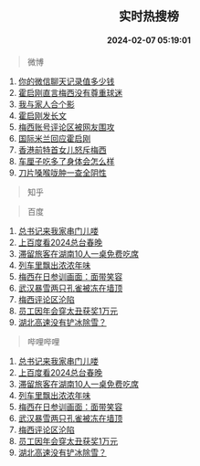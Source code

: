 <div align="center"><h2>实时热搜榜</h2><h4>2024-02-07 05:19:01</h4></div>

> 微博  

1. [你的微信聊天记录值多少钱](https://s.weibo.com/weibo?q=%23%E4%BD%A0%E7%9A%84%E5%BE%AE%E4%BF%A1%E8%81%8A%E5%A4%A9%E8%AE%B0%E5%BD%95%E5%80%BC%E5%A4%9A%E5%B0%91%E9%92%B1%23&t=31&band_rank=1&Refer=top)<br />
2. [霍启刚直言梅西没有尊重球迷](https://s.weibo.com/weibo?q=%23%E9%9C%8D%E5%90%AF%E5%88%9A%E7%9B%B4%E8%A8%80%E6%A2%85%E8%A5%BF%E6%B2%A1%E6%9C%89%E5%B0%8A%E9%87%8D%E7%90%83%E8%BF%B7%23&t=31&band_rank=2&Refer=top)<br />
3. [我与家人合个影](https://s.weibo.com/weibo?q=%23%E6%88%91%E4%B8%8E%E5%AE%B6%E4%BA%BA%E5%90%88%E4%B8%AA%E5%BD%B1%23&t=31&band_rank=3&Refer=top)<br />
4. [霍启刚发长文](https://s.weibo.com/weibo?q=%E9%9C%8D%E5%90%AF%E5%88%9A%E5%8F%91%E9%95%BF%E6%96%87&t=31&band_rank=4&Refer=top)<br />
5. [梅西账号评论区被网友围攻](https://s.weibo.com/weibo?q=%23%E6%A2%85%E8%A5%BF%E8%B4%A6%E5%8F%B7%E8%AF%84%E8%AE%BA%E5%8C%BA%E8%A2%AB%E7%BD%91%E5%8F%8B%E5%9B%B4%E6%94%BB%23&t=31&band_rank=5&Refer=top)<br />
6. [国际米兰回应霍启刚](https://s.weibo.com/weibo?q=%23%E5%9B%BD%E9%99%85%E7%B1%B3%E5%85%B0%E5%9B%9E%E5%BA%94%E9%9C%8D%E5%90%AF%E5%88%9A%23&t=31&band_rank=6&Refer=top)<br />
7. [香港前特首女儿怒斥梅西](https://s.weibo.com/weibo?q=%23%E9%A6%99%E6%B8%AF%E5%89%8D%E7%89%B9%E9%A6%96%E5%A5%B3%E5%84%BF%E6%80%92%E6%96%A5%E6%A2%85%E8%A5%BF%23&t=31&band_rank=7&Refer=top)<br />
8. [车厘子吃多了身体会怎么样](https://s.weibo.com/weibo?q=%23%E8%BD%A6%E5%8E%98%E5%AD%90%E5%90%83%E5%A4%9A%E4%BA%86%E8%BA%AB%E4%BD%93%E4%BC%9A%E6%80%8E%E4%B9%88%E6%A0%B7%23&t=31&band_rank=8&Refer=top)<br />
9. [刀片嗓喉咙肿一查全阴性](https://s.weibo.com/weibo?q=%23%E5%88%80%E7%89%87%E5%97%93%E5%96%89%E5%92%99%E8%82%BF%E4%B8%80%E6%9F%A5%E5%85%A8%E9%98%B4%E6%80%A7%23&t=31&band_rank=9&Refer=top)<br />

> 知乎  


> 百度  

1. [总书记来我家串门儿喽](https://www.baidu.com/s?wd=%E6%80%BB%E4%B9%A6%E8%AE%B0%E6%9D%A5%E6%88%91%E5%AE%B6%E4%B8%B2%E9%97%A8%E5%84%BF%E5%96%BD&sa=fyb_news&rsv_dl=fyb_news)<br />
2. [上百度看2024总台春晚](https://www.baidu.com/s?wd=%E4%B8%8A%E7%99%BE%E5%BA%A6%E7%9C%8B2024%E6%80%BB%E5%8F%B0%E6%98%A5%E6%99%9A&sa=fyb_news&rsv_dl=fyb_news)<br />
3. [滞留旅客在湖南10人一桌免费吃席](https://www.baidu.com/s?wd=%E6%BB%9E%E7%95%99%E6%97%85%E5%AE%A2%E5%9C%A8%E6%B9%96%E5%8D%9710%E4%BA%BA%E4%B8%80%E6%A1%8C%E5%85%8D%E8%B4%B9%E5%90%83%E5%B8%AD&sa=fyb_news&rsv_dl=fyb_news)<br />
4. [列车里飘出浓浓年味](https://www.baidu.com/s?wd=%E5%88%97%E8%BD%A6%E9%87%8C%E9%A3%98%E5%87%BA%E6%B5%93%E6%B5%93%E5%B9%B4%E5%91%B3&sa=fyb_news&rsv_dl=fyb_news)<br />
5. [梅西在日参训画面：面带笑容](https://www.baidu.com/s?wd=%E6%A2%85%E8%A5%BF%E5%9C%A8%E6%97%A5%E5%8F%82%E8%AE%AD%E7%94%BB%E9%9D%A2%EF%BC%9A%E9%9D%A2%E5%B8%A6%E7%AC%91%E5%AE%B9&sa=fyb_news&rsv_dl=fyb_news)<br />
6. [武汉暴雪两只孔雀被冻在墙顶](https://www.baidu.com/s?wd=%E6%AD%A6%E6%B1%89%E6%9A%B4%E9%9B%AA%E4%B8%A4%E5%8F%AA%E5%AD%94%E9%9B%80%E8%A2%AB%E5%86%BB%E5%9C%A8%E5%A2%99%E9%A1%B6&sa=fyb_news&rsv_dl=fyb_news)<br />
7. [梅西评论区沦陷](https://www.baidu.com/s?wd=%E6%A2%85%E8%A5%BF%E8%AF%84%E8%AE%BA%E5%8C%BA%E6%B2%A6%E9%99%B7&sa=fyb_news&rsv_dl=fyb_news)<br />
8. [员工因年会穿太丑获奖1万元](https://www.baidu.com/s?wd=%E5%91%98%E5%B7%A5%E5%9B%A0%E5%B9%B4%E4%BC%9A%E7%A9%BF%E5%A4%AA%E4%B8%91%E8%8E%B7%E5%A5%961%E4%B8%87%E5%85%83&sa=fyb_news&rsv_dl=fyb_news)<br />
9. [湖北高速没有铲冰除雪？](https://www.baidu.com/s?wd=%E6%B9%96%E5%8C%97%E9%AB%98%E9%80%9F%E6%B2%A1%E6%9C%89%E9%93%B2%E5%86%B0%E9%99%A4%E9%9B%AA%EF%BC%9F&sa=fyb_news&rsv_dl=fyb_news)<br />

> 哔哩哔哩  

1. [总书记来我家串门儿喽](https://www.baidu.com/s?wd=%E6%80%BB%E4%B9%A6%E8%AE%B0%E6%9D%A5%E6%88%91%E5%AE%B6%E4%B8%B2%E9%97%A8%E5%84%BF%E5%96%BD&sa=fyb_news&rsv_dl=fyb_news)<br />
2. [上百度看2024总台春晚](https://www.baidu.com/s?wd=%E4%B8%8A%E7%99%BE%E5%BA%A6%E7%9C%8B2024%E6%80%BB%E5%8F%B0%E6%98%A5%E6%99%9A&sa=fyb_news&rsv_dl=fyb_news)<br />
3. [滞留旅客在湖南10人一桌免费吃席](https://www.baidu.com/s?wd=%E6%BB%9E%E7%95%99%E6%97%85%E5%AE%A2%E5%9C%A8%E6%B9%96%E5%8D%9710%E4%BA%BA%E4%B8%80%E6%A1%8C%E5%85%8D%E8%B4%B9%E5%90%83%E5%B8%AD&sa=fyb_news&rsv_dl=fyb_news)<br />
4. [列车里飘出浓浓年味](https://www.baidu.com/s?wd=%E5%88%97%E8%BD%A6%E9%87%8C%E9%A3%98%E5%87%BA%E6%B5%93%E6%B5%93%E5%B9%B4%E5%91%B3&sa=fyb_news&rsv_dl=fyb_news)<br />
5. [梅西在日参训画面：面带笑容](https://www.baidu.com/s?wd=%E6%A2%85%E8%A5%BF%E5%9C%A8%E6%97%A5%E5%8F%82%E8%AE%AD%E7%94%BB%E9%9D%A2%EF%BC%9A%E9%9D%A2%E5%B8%A6%E7%AC%91%E5%AE%B9&sa=fyb_news&rsv_dl=fyb_news)<br />
6. [武汉暴雪两只孔雀被冻在墙顶](https://www.baidu.com/s?wd=%E6%AD%A6%E6%B1%89%E6%9A%B4%E9%9B%AA%E4%B8%A4%E5%8F%AA%E5%AD%94%E9%9B%80%E8%A2%AB%E5%86%BB%E5%9C%A8%E5%A2%99%E9%A1%B6&sa=fyb_news&rsv_dl=fyb_news)<br />
7. [梅西评论区沦陷](https://www.baidu.com/s?wd=%E6%A2%85%E8%A5%BF%E8%AF%84%E8%AE%BA%E5%8C%BA%E6%B2%A6%E9%99%B7&sa=fyb_news&rsv_dl=fyb_news)<br />
8. [员工因年会穿太丑获奖1万元](https://www.baidu.com/s?wd=%E5%91%98%E5%B7%A5%E5%9B%A0%E5%B9%B4%E4%BC%9A%E7%A9%BF%E5%A4%AA%E4%B8%91%E8%8E%B7%E5%A5%961%E4%B8%87%E5%85%83&sa=fyb_news&rsv_dl=fyb_news)<br />
9. [湖北高速没有铲冰除雪？](https://www.baidu.com/s?wd=%E6%B9%96%E5%8C%97%E9%AB%98%E9%80%9F%E6%B2%A1%E6%9C%89%E9%93%B2%E5%86%B0%E9%99%A4%E9%9B%AA%EF%BC%9F&sa=fyb_news&rsv_dl=fyb_news)<br />
